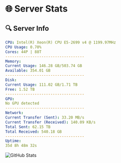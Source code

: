 # 🌐 Server Stats
## 🔍 Server Info
```yaml
CPU: Intel(R) Xeon(R) CPU E5-2699 v4 @ 1199.97MHz
CPU Usage: 0.70%
Cores: 44P | 88T
-----------------------------------
Memory:
Current Usage: 146.28 GB/503.74 GB
Available: 354.01 GB
-----------------------------------
Disk:
Current Usage: 111.02 GB/1.71 TB
Free: 1.52 TB
-----------------------------------
GPU:
No GPU detected
-----------------------------------
Network:
Current Transfer (Sent): 33.20 MB/s
Current Transfer (Received): 140.09 KB/s
Total Sent: 62.15 TB
Total Received: 540.18 GB
-----------------------------------
Uptime:
35d 8h 48m 32s
```
![GitHub Stats](https://img.shields.io/badge/Updated-2025-04-12_06:11:21-blue)